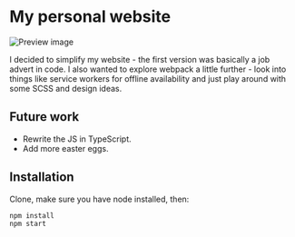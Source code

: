 # My personal website
![Preview image](https://montydawson.co.uk/Static.png)

I decided to simplify my website - the first version was basically a job advert in code. I also wanted to explore webpack a little further - look into things like service workers for offline availability and just play around with some SCSS and design ideas.

## Future work
- Rewrite the JS in TypeScript.
- Add more easter eggs.

## Installation
Clone, make sure you have node installed, then:
```
npm install
npm start
```
